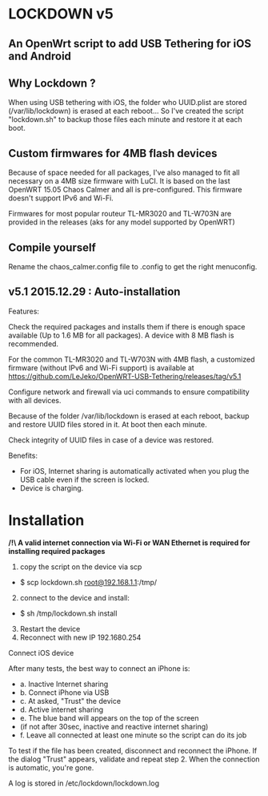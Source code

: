 LOCKDOWN v5
===========
An OpenWrt script to add USB Tethering for iOS and Android
-----------
Why Lockdown ?
--------------
When using USB tethering with iOS, the folder who UUID.plist are stored (/var/lib/lockdown) is erased at each reboot...
So I've created the script "lockdown.sh" to backup those files each minute and restore it at each boot.

Custom firmwares for 4MB flash devices
----------------
Because of space needed for all packages, I've also managed to fit all necessary on a 4MB size firmware with LuCI.
It is based on the last OpenWRT 15.05 Chaos Calmer and all is pre-configured.
This firmware doesn't support IPv6 and Wi-Fi.

Firmwares for most popular routeur TL-MR3020 and TL-W703N are provided in the releases
(aks for any model supported by OpenWRT)

Compile yourself
-------------
Rename the chaos_calmer.config file to .config to get the right menuconfig.

v5.1 2015.12.29 : Auto-installation
------------------
Features:

Check the required packages and installs them if there is enough space available
(Up to 1.6 MB for all packages). A device with 8 MB flash is recommended.

For the common TL-MR3020 and TL-W703N with 4MB flash, a customized firmware
(without IPv6 and Wi-Fi support) is available at https://github.com/LeJeko/OpenWRT-USB-Tethering/releases/tag/v5.1

Configure network and firewall via uci commands to ensure compatibility with all devices.

Because of the folder /var/lib/lockdown is erased at each reboot,
backup and restore UUID files stored in it. At boot then each minute.

Check integrity of UUID files in case of a device was restored.

Benefits:
- For iOS, Internet sharing is automatically activated when you plug the USB cable
  even if the screen is locked.
- Device is charging.

# Installation

**/!\ A valid internet connection via Wi-Fi or WAN Ethernet is required for installing required packages**

1. copy the script on the device via scp
  * $ scp lockdown.sh root@192.168.1.1:/tmp/
2. connect to the device and install:
  * $ sh /tmp/lockdown.sh install
3. Restart the device
4. Reconnect with new IP 192.1680.254

Connect iOS device

After many tests, the best way to connect an iPhone is:
* a. Inactive Internet sharing
* b. Connect iPhone via USB
* c. At asked, "Trust" the device
* d. Active internet sharing
* e. The blue band will appears on the top of the screen
* (if not after 30sec, inactive and reactive internet sharing)
* f. Leave all connected at least one minute so the script can do its job

To test if the file has been created, disconnect and reconnect the iPhone.
If the dialog "Trust" appears, validate and repeat step 2.
When the connection is automatic, you're gone.

A log is stored in /etc/lockdown/lockdown.log
